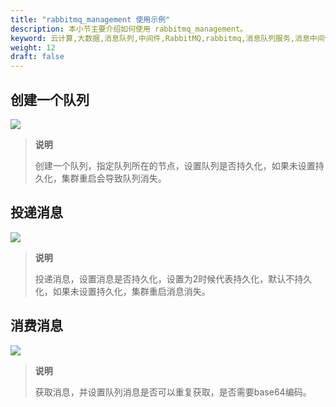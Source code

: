 ```yaml
---
title: "rabbitmq_management 使用示例"
description: 本小节主要介绍如何使用 rabbitmq_management。
keyword: 云计算,大数据,消息队列,中间件,RabbitMQ,rabbitmq,消息队列服务,消息中间件,rabbitmq_management,操作指南,投递消息,消费消息
weight: 12
draft: false
---
```


##  创建一个队列

![](../../_images/create_queue.png)

> **说明**
> 
> 创建一个队列，指定队列所在的节点，设置队列是否持久化，如果未设置持久化，集群重启会导致队列消失。

##  投递消息

![](../../_images/publish_message.png)

> **说明**
> 
> 投递消息，设置消息是否持久化，设置为2时候代表持久化，默认不持久化，如果未设置持久化，集群重启消息消失。

##  消费消息

![](../../_images/get_message.png)

> **说明**
> 
> 获取消息，并设置队列消息是否可以重复获取，是否需要base64编码。
